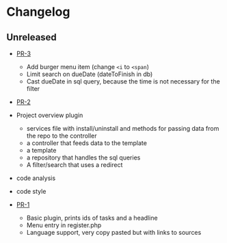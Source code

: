 # Changelog

## Unreleased



* [PR-3](https://github.com/ITK-Leantime/project-overview/pull/5)
  * Add burger menu item (change ```<i``` to ```<span```)
  * Limit search on dueDate (dateToFinish in db)
  * Cast dueDate in sql query, because the time is not necessary for the filter


* [PR-2](https://github.com/ITK-Leantime/project-overview/pull/3)
* Project overview plugin
  * services file with install/uninstall and methods for passing data from the repo to the controller
  * a controller that feeds data to the template
  * a template
  * a repository that handles the sql queries
  * A filter/search that uses a redirect
* code analysis
* code style

* [PR-1](https://github.com/ITK-Leantime/project-overview/pull/1)
  * Basic plugin, prints ids of tasks and a headline
  * Menu entry in register.php
  * Language support, very copy pasted but with links to sources
